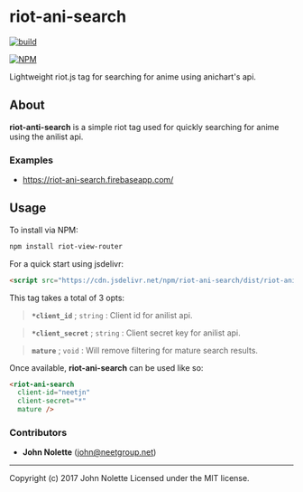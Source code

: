 # riot-ani-search

[![build](https://travis-ci.org/neetjn/riot-ani-search.svg?branch=master)](https://travis-ci.org/neetjn/riot-ani-search/)

[![NPM](https://nodei.co/npm/riot-ani-search.png)](https://nodei.co/npm/riot-ani-search/)

Lightweight riot.js tag for searching for anime using anichart's api.

## About

**riot-anti-search** is a simple riot tag used for quickly searching for anime using the anilist api.

### Examples

* https://riot-ani-search.firebaseapp.com/

## Usage

To install via NPM:

```bash
npm install riot-view-router
```

For a quick start using jsdelivr:

```html
<script src="https://cdn.jsdelivr.net/npm/riot-ani-search/dist/riot-ani-search.js"></script>
```

This tag takes a total of 3 opts:

> **`*client_id`** ; `string` : Client id for anilist api.

> **`*client_secret`** ; `string` : Client secret key for anilist api.

> **`mature`** ; `void` : Will remove filtering for mature search results.

Once available, **riot-ani-search** can be used like so:

```html
<riot-ani-search
  client-id="neetjn"
  client-secret="*"
  mature />
```

### Contributors

* **John Nolette** (john@neetgroup.net)

---
Copyright (c) 2017 John Nolette Licensed under the MIT license.